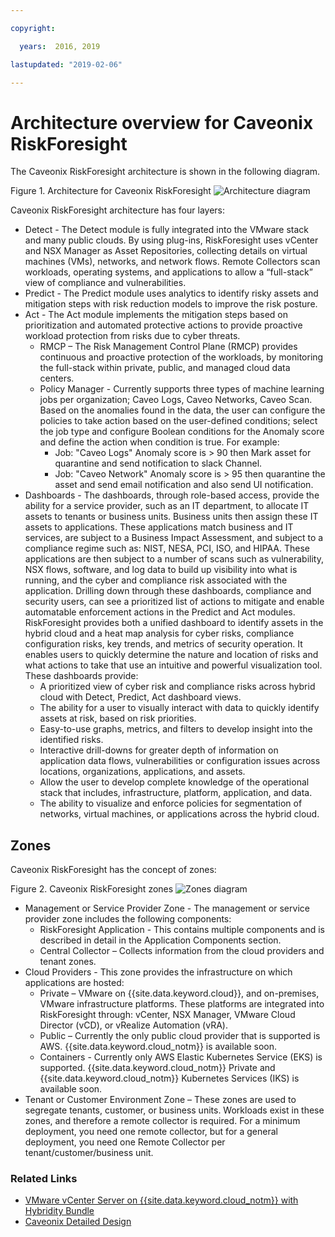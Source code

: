 ```yaml
---

copyright:

  years:  2016, 2019

lastupdated: "2019-02-06"

---
```


# Architecture overview for Caveonix RiskForesight

The Caveonix RiskForesight architecture is shown in the following diagram.

Figure 1. Architecture for Caveonix RiskForesight
![Architecture diagram](caveonix-architecture.svg)

Caveonix RiskForesight architecture has four layers:
-	Detect - The Detect module is fully integrated into the VMware stack and many public clouds. By using plug-ins, RiskForesight uses vCenter and NSX Manager as Asset Repositories, collecting details on virtual machines (VMs), networks, and network flows. Remote Collectors scan workloads, operating systems, and applications to allow a “full-stack” view of compliance and vulnerabilities.
-	Predict - The Predict module uses analytics to identify risky assets and mitigation steps with risk reduction models to improve the risk posture.
-	Act - The Act module implements the mitigation steps based on prioritization and automated protective actions to provide proactive workload protection from risks due to cyber threats.
    - RMCP – The Risk Management Control Plane (RMCP) provides continuous and proactive protection of the workloads, by monitoring the full-stack within private, public, and managed cloud data centers.
    - Policy Manager - Currently supports three types of machine learning jobs per organization; Caveo Logs, Caveo Networks, Caveo Scan. Based on the anomalies found in the data, the user can configure the policies to take action based on the user-defined conditions; select the job type and configure Boolean conditions for the Anomaly score and define the action when condition is true. For example:
        - Job: "Caveo Logs" Anomaly score is > 90 then Mark asset for quarantine and send notification to slack Channel.
        - Job: "Caveo Network" Anomaly score is > 95 then quarantine the asset and send email notification and also send UI notification.
- Dashboards - The dashboards, through role-based access, provide the ability for a service provider, such as an IT department, to allocate IT assets to tenants or business units. Business units then assign these IT assets to applications. These applications match business and IT services, are subject to a Business Impact Assessment, and subject to a compliance regime such as: NIST, NESA, PCI, ISO, and HIPAA. These applications are then subject to a number of scans such as vulnerability, NSX flows, software, and log data to build up visibility into what is running, and the cyber and compliance risk associated with the application. Drilling down through these dashboards, compliance and security users, can see a prioritized list of actions to mitigate and enable automatable enforcement actions in the Predict and Act modules. RiskForesight provides both a unified dashboard to identify assets in the hybrid cloud and a heat map analysis for cyber risks, compliance configuration risks, key trends, and metrics of security operation. It enables users to quickly determine the nature and location of risks and what actions to take that use an intuitive and powerful visualization tool. These dashboards provide:
  - A prioritized view of cyber risk and compliance risks across hybrid cloud with Detect, Predict, Act dashboard views.
  - The ability for a user to visually interact with data to quickly identify assets at risk, based on risk priorities.
  - Easy-to-use graphs, metrics, and filters to develop insight into the identified risks.
  - Interactive drill-downs for greater depth of information on application data flows, vulnerabilities or configuration issues across locations, organizations, applications, and assets.
  - Allow the user to develop complete knowledge of the operational stack that includes, infrastructure, platform, application, and data.
  - The ability to visualize and enforce policies for segmentation of networks, virtual machines, or applications across the hybrid cloud.

## Zones

Caveonix RiskForesight has the concept of zones:

Figure 2. Caveonix RiskForesight zones
![Zones diagram](caveonix-zones.svg)

-	Management or Service Provider Zone - The management or service provider zone includes the following components:
    - RiskForesight Application - This contains multiple components and is described in detail in the Application Components section.
    - Central Collector – Collects information from the cloud providers and tenant zones.
- Cloud Providers - This zone provides the infrastructure on which applications are hosted:
    - Private – VMware on {{site.data.keyword.cloud}}, and on-premises, VMware infrastructure platforms. These platforms are integrated into RiskForesight through: vCenter, NSX Manager, VMware Cloud Director (vCD), or vRealize Automation (vRA).
    - Public – Currently the only public cloud provider that is supported is AWS. {{site.data.keyword.cloud_notm}} is available soon.
    - Containers - Currently only AWS Elastic Kubernetes Service (EKS) is supported. {{site.data.keyword.cloud_notm}} Private and {{site.data.keyword.cloud_notm}} Kubernetes Services (IKS) is available soon.
-	Tenant or Customer Environment Zone – These zones are used to segregate tenants, customer, or business units. Workloads exist in these zones, and therefore a remote collector is required. For a minimum deployment, you need one remote collector, but for a general deployment, you need one Remote Collector per tenant/customer/business unit.


### Related Links

*   [VMware vCenter Server on {{site.data.keyword.cloud_notm}} with Hybridity Bundle](/docs/services/vmwaresolutions/archiref/vcs?topic=vmware-solutions-vcenter-server-on-ibm-cloud-with-hybridity-bundle-overview)
*   [Caveonix Detailed Design](/docs/services/vmwaresolutions/archiref/caveonix?topic=vmware-solutions-detailed-design)
